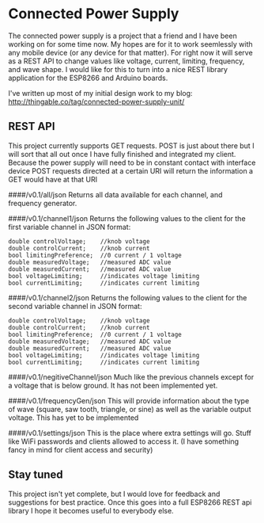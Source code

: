 # Connected Power Supply
The connected power supply is a project that a friend and I have been working on for some time now. My hopes are for it to work seemlessly with any mobile device (or any device for that matter). For right now it will serve as a REST API to change values like voltage, current, limiting, frequency, and wave shape. I would like for this to turn into a nice REST library application for the ESP8266 and Arduino boards.

I've written up most of my initial design work to my blog: http://thingable.co/tag/connected-power-supply-unit/

## REST API
This project currently supports GET requests. POST is just about there but I will sort that all out once I have fully finished and integrated my client. Because the power supply will need to be in constant contact with interface device POST requests directed at a certain URI will return the information a GET would have at that URI

####/v0.1/all/json 
Returns all data available for each channel, and frequency generator. 

####/v0.1/channel1/json 
Returns the following values to the client for the first variable channel in JSON format:

    double controlVoltage;    //knob voltage
    double controlCurrent;    //knob current
    bool limitingPreference;  //0 current / 1 voltage
    double measuredVoltage;   //measured ADC value
    double measuredCurrent;   //measured ADC value
    bool voltageLimiting;     //indicates voltage limiting
    bool currentLimiting;     //indicates current limiting
    
####/v0.1/channel2/json 
Returns the following values to the client for the second variable channel in JSON format:

    double controlVoltage;    //knob voltage
    double controlCurrent;    //knob current
    bool limitingPreference;  //0 current / 1 voltage
    double measuredVoltage;   //measured ADC value
    double measuredCurrent;   //measured ADC value
    bool voltageLimiting;     //indicates voltage limiting
    bool currentLimiting;     //indicates current limiting
    
####/v0.1/negitiveChannel/json 
Much like the previous channels except for a voltage that is below ground. It has not been implemented yet.

####/v0.1/frequencyGen/json 
This will provide information about the type of wave (square, saw tooth, triangle, or sine) as well as the variable output voltage. This has yet to be implemented

####/v0.1/settings/json
This is the place where extra settings will go. Stuff like WiFi passwords and clients allowed to access it. (I have something fancy in mind for client access and security)

## Stay tuned
This project isn't yet complete, but I would love for feedback and suggestions for best practice. Once this goes into a full ESP8266 REST api library I hope it becomes useful to everybody else.
